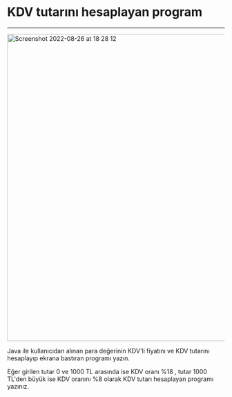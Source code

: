 # KDV tutarını hesaplayan program
---

<img width="709" alt="Screenshot 2022-08-26 at 18 28 12" src="https://user-images.githubusercontent.com/72032853/186940023-eb82a674-ea4e-4cc7-8aff-a138b8b07467.png">

 
Java ile kullanıcıdan alınan para değerinin KDV'li fiyatını ve KDV tutarını hesaplayıp ekrana bastıran programı yazın.

Eğer girilen tutar 0 ve 1000 TL arasında ise KDV oranı %18 , tutar 1000 TL'den büyük ise KDV oranını %8 olarak KDV tutarı hesaplayan programı yazınız.
